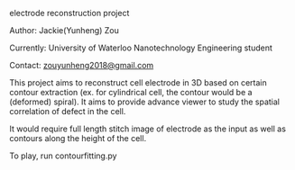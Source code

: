 ﻿electrode reconstruction project

Author: Jackie(Yunheng) Zou  

Currently: University of Waterloo Nanotechnology Engineering student  

Contact: zouyunheng2018@gmail.com     

This project aims to reconstruct cell electrode in 3D based on certain contour extraction (ex. for cylindrical cell, the contour would be a (deformed) spiral). It aims to provide advance viewer to study the spatial correlation of defect in the cell.  

It would require full length stitch image of electrode as the input as well as contours along the height of the cell.  

To play, run contourfitting.py
